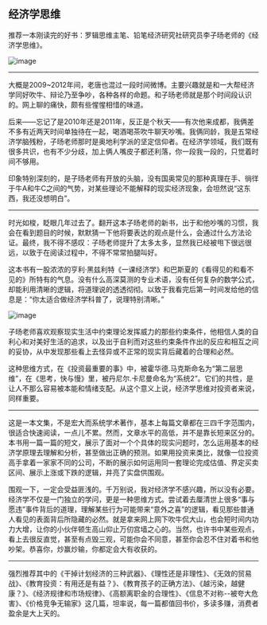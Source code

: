 ## 经济学思维

推荐一本刚读完的好书：罗辑思维主笔、铅笔经济研究社研究员李子旸老师的《经济学思维》。

![image](https://github.com/fengyumozhu/tsf/assets/6201828/4e2fcaf1-a792-4555-9aa1-e546a40b84ba)

---

大概是2009~2012年间，老唐也混过一段时间微博。主要兴趣就是和一大帮经济学同好吹牛、辩论乃至争吵，各种各样的命题。和子旸老师就是那个时间段认识的。网上聊的痛快，颇有些惺惺相惜的味道。



后来——忘记了是2010年还是2011年，反正是个秋天——有次他来成都，我俩差不多有近两天时间单独待在一起，喝酒喝茶吹牛聊天吵嘴。我俩同龄，我是五常经济学脑残粉，子旸老师那时是奥地利学派的坚定信仰者。在经济学领域，我们既有很多共识，也有不少分歧，加上俩人嘴皮子都还利落，你一段我一段的，只觉着时间不够用。



印象特别深刻的，是子旸老师有开放的头脑，没有国奥常见的那种真理在手、徜徉于牛A和牛C之间的气势，对某些理论不能解释的现实经济现象，会坦然说“这东西，我还没想明白”。

---

时光如梭，眨眼几年过去了。翻开这本子旸老师的新书，出于和他吵嘴的习惯，我会在看到题目的时候，默默猜一下他将要表达的观点是什么，会通过什么方法论证。最终，我不得不感叹：子旸老师提升了太多太多，显然我已经被甩下很远很远，以致于在阅读过程中，不得不常常拍腿叫好。



这本书有一股浓浓的亨利·黑兹利特《一课经济学》和巴斯夏的《看得见的和看不见的》所特有的气息。没有什么高深莫测的专业术语，没有任何复杂的数学公式，却能利用清晰的逻辑，将道理说的透透彻彻。以致于我看完后第一时间发给他的信息是：“你太适合做经济学科普了，说理特别清晰。”

![image](https://github.com/fengyumozhu/tsf/assets/6201828/1bae3946-3552-405d-aa03-f41ff17b263c)

子旸老师喜欢观察现实生活中约束理论发挥威力的那些约束条件，他相信人类的自利心和对美好生活的追求，以及出于自利而对这些约束条件作出的反应和相互之间的妥协，从中发现那些看上去怪异或不正常的现实背后藏着的合理和必然。



这种思维方式，在《投资最重要的事》中，被霍华德.马克斯命名为“第二层思维”，在《思考，快与慢》里，被丹尼尔.卡尼曼命名为“系统2”。它们的共性，是让人不那么容易被本能和情绪支配。从这个意义上说，经济学思维对投资者来说，同样重要。

---

这是一本文集，不是宏大而系统学术著作，基本上每篇文章都在三四千字范围内，很适合快速阅读，一点儿不累。然而，文章水平的高低，并不是靠长短来区分的。本书用一篇一篇的短文，展示了面对一个个具体的现实问题时，怎么运用基本的经济学原理去理解和分析，甚至做出正确的预测。如果用投资来类比，就像一位投资高手拿着一家家不同的公司，不断的展示如何运用同一套理论完成估值、界定买卖区间、展示上涨或下跌的逻辑，并亮了实盘供围观。



围观一下，一定会受益匪浅的。千万别说，我对经济学不感兴趣，所以没有必要。经济学不仅是一门独立的学问，更是一种思维方式。尝试着去厘清世上很多“事与愿违”事件背后的道理，理解某些行为可能带来“意外之喜”的逻辑，看见那些普通人看见的表面背后所隐藏的必然。就是拿来网上网下吹牛侃大山，也会短时间内功力大增，让你的小伙伴顿生高山仰止万仞宫墙之心的。当然，也许书中某些观点，看上去很反直觉，甚至有点毁三观，可能你会不同意，甚至你会忍不住对着书和他吵架。恭喜你，炒赢炒输，你都定会大有收获的。

---

强烈推荐其中的《干掉计划经济的三种武器》、《理性还是非理性》、《无效的贸易战》、《教育投资：有用还是有益？》、《教育孩子的正确方法》、《越污染，越健康？》、《经济规律和市场规律》、《高额离职金的合理性》、《信息不对称--被夸大危害》、《价格竞争无输家》这几篇，坦率说，每一篇都值回书价，多读多赚，消费者盈余是大上天的。
